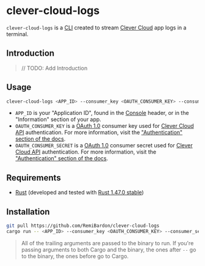 # clever-cloud-logs

`clever-cloud-logs` is a [CLI](https://en.wikipedia.org/wiki/Command-line_interface) created to stream [Clever Cloud](https://www.clever-cloud.com/) app logs in a terminal.

## Introduction

> // TODO: Add Introduction

## Usage

```sh
clever-cloud-logs <APP_ID> --consumer_key <OAUTH_CONSUMER_KEY> --consumer_secret <OAUTH_CONSUMER_SECRET>
```

* `APP_ID` is your "Application ID", found in the [Console](https://console.clever-cloud.com/) header, or in the "Information" section of your app.
* `OAUTH_CONSUMER_KEY` is a [OAuth 1.0](https://oauth.net/core/1.0/) consumer key used for [Clever Cloud API](https://www.clever-cloud.com/doc/clever-cloud-apis/cc-api/) authentication. For more information, visit the ["Authentication" section of the docs](https://www.clever-cloud.com/doc/clever-cloud-apis/cc-api/#-create-consumers-tokens-).
* `OAUTH_CONSUMER_SECRET` is a [OAuth 1.0](https://oauth.net/core/1.0/) consumer secret used for [Clever Cloud API](https://www.clever-cloud.com/doc/clever-cloud-apis/cc-api/) authentication. For more information, visit the ["Authentication" section of the docs](https://www.clever-cloud.com/doc/clever-cloud-apis/cc-api/#-create-consumers-tokens-).

## Requirements

* [Rust](https://www.rust-lang.org/) (developed and tested with [Rust 1.47.0 stable](https://blog.rust-lang.org/2020/10/08/Rust-1.47.html))

## Installation

```sh
git pull https://github.com/RemiBardon/clever-cloud-logs
cargo run -- <APP_ID> --consumer_key <OAUTH_CONSUMER_KEY> --consumer_secret <OAUTH_CONSUMER_SECRET>
```

> All of the trailing arguments are passed to the binary to run. If you're passing arguments to both Cargo and the binary, the ones after `--` go to the binary, the ones before go to Cargo.
